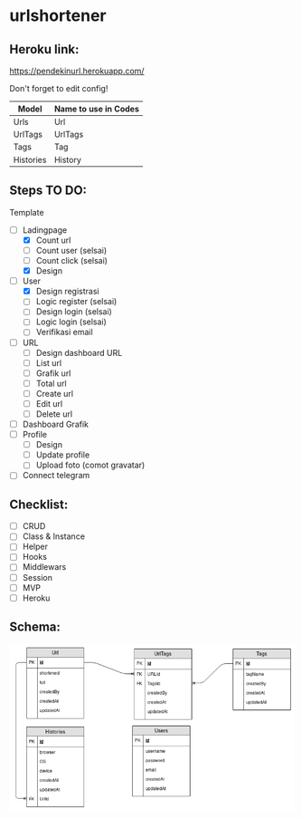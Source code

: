 # urlshortener

## Heroku link:
https://pendekinurl.herokuapp.com/

Don't forget to edit config!

| Model     | Name to use in Codes |
| --------- | -------------------- |
| Urls      | Url                  |
| UrlTags   | UrlTags              |
| Tags      | Tag                  |
| Histories | History              |

## Steps TO DO:

Template
- [ ] Ladingpage
  - [x] Count url
  - [ ] Count user (selsai)
  - [ ] Count click (selsai)
  - [x] Design
- [ ] User
  - [x] Design registrasi
  - [ ] Logic register (selsai)
  - [ ] Design login (selsai)
  - [ ] Logic login (selsai)
  - [ ] Verifikasi email
- [ ] URL
  - [ ] Design dashboard URL
  - [ ] List url
  - [ ] Grafik url
  - [ ] Total url
  - [ ] Create url
  - [ ] Edit url
  - [ ] Delete url
- [ ] Dashboard Grafik
- [ ] Profile
  - [ ] Design
  - [ ] Update profile
  - [ ] Upload foto (comot gravatar)
- [ ] Connect telegram

## Checklist:

- [ ] CRUD
- [ ] Class & Instance
- [ ] Helper
- [ ] Hooks
- [ ] Middlewars
- [ ] Session
- [ ] MVP
- [ ] Heroku

## Schema:
![alt](schema.png)